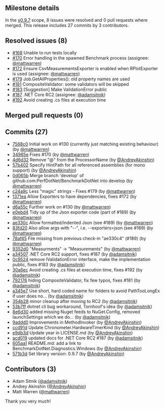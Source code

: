 ## Milestone details

In the [v0.9.7](https://github.com/dotnet/BenchmarkDotNet/issues?q=milestone:v0.9.7) scope, 
8 issues were resolved and 0 pull requests where merged.
This release includes 27 commits by 3 contributors.

## Resolved issues (8)

* [#168](https://github.com/dotnet/BenchmarkDotNet/issues/168) Unable to run tests locally
* [#170](https://github.com/dotnet/BenchmarkDotNet/issues/170) Error handling in the spawned Benchmark process (assignee: [@mattwarren](https://github.com/mattwarren))
* [#172](https://github.com/dotnet/BenchmarkDotNet/issues/172) Ensure CsvMeasurementsExporter is enabled when RPlotExporter is used (assignee: [@mattwarren](https://github.com/mattwarren))
* [#179](https://github.com/dotnet/BenchmarkDotNet/issues/179) Job.GetAllProperties(): old property names are used
* [#181](https://github.com/dotnet/BenchmarkDotNet/issues/181) CompositeValidator: some validators will be skipped
* [#183](https://github.com/dotnet/BenchmarkDotNet/issues/183) [Suggestion] Make ValidationError public
* [#187](https://github.com/dotnet/BenchmarkDotNet/issues/187) .NET Core RC2 (assignee: [@adamsitnik](https://github.com/adamsitnik))
* [#192](https://github.com/dotnet/BenchmarkDotNet/issues/192) Avoid creating .cs files at execution time

## Merged pull requests (0)


## Commits (27)

* [7568c0](https://github.com/dotnet/BenchmarkDotNet/commit/7568c06e8647f0bc4e8d53d1a00c61b526ec0289) Initial work on #130 (currently just matching existing behaviour) (by [@mattwarren](https://github.com/mattwarren))
* [34965e](https://github.com/dotnet/BenchmarkDotNet/commit/34965eef529c8adc59e31b70ba1f88efdc930034) Fixes #170 (by [@mattwarren](https://github.com/mattwarren))
* [4d6d32](https://github.com/dotnet/BenchmarkDotNet/commit/4d6d32088df7c18a7be287c6ecd6fe265b35edbb) Remove "@" from the ProcessorName (by [@AndreyAkinshin](https://github.com/AndreyAkinshin))
* [57b402](https://github.com/dotnet/BenchmarkDotNet/commit/57b40243235c7bf7a9088affec6d7b241c8c2037) Specify HintPath for all referenced assemblies (for mono support) (by [@AndreyAkinshin](https://github.com/AndreyAkinshin))
* [0d065b](https://github.com/dotnet/BenchmarkDotNet/commit/0d065b97a58e74348a1e5a2793328a0146ea7dde) Merge branch 'develop' of github.com:PerfDotNet/BenchmarkDotNet into develop (by [@mattwarren](https://github.com/mattwarren))
* [c24a9c](https://github.com/dotnet/BenchmarkDotNet/commit/c24a9cf8aad0cc013c977317e2f62a643e3b8047) Less "magic" strings - Fixes #179 (by [@mattwarren](https://github.com/mattwarren))
* [1371ea](https://github.com/dotnet/BenchmarkDotNet/commit/1371eae3cfffa22d1fe8dd4c4a1af64b99060fdf) Allow Exporters to have dependencies, fixes #172 (by [@mattwarren](https://github.com/mattwarren))
* [d6a55c](https://github.com/dotnet/BenchmarkDotNet/commit/d6a55c58747a33b2efbbb39664ac3458b00cc8d7) Further work on #130 (by [@mattwarren](https://github.com/mattwarren))
* [e0ebd4](https://github.com/dotnet/BenchmarkDotNet/commit/e0ebd475e2d91da1c5710b9e456aa6ee91a57423) Tidy up of the Json exporter code (part of #189) (by [@mattwarren](https://github.com/mattwarren))
* [ae330c](https://github.com/dotnet/BenchmarkDotNet/commit/ae330c416595e3da361c1676a3718b0abae2db50) Allow formatted/indented Json (see #189) (by [@mattwarren](https://github.com/mattwarren))
* [83fd20](https://github.com/dotnet/BenchmarkDotNet/commit/83fd20c79bbdbe456a34b5474be729b2e4ef5a54) Also allow args with "--", i.e. --exporters=json (see #189) (by [@mattwarren](https://github.com/mattwarren))
* [78af45](https://github.com/dotnet/BenchmarkDotNet/commit/78af456094a99c4efc10cd5b977b4551cdf86d82) File missing from previous check-in "ae330c4" (#189) (by [@mattwarren](https://github.com/mattwarren))
* [9352d0](https://github.com/dotnet/BenchmarkDotNet/commit/9352d0c7a2491aa9f2fd9f9e0e3b141430b59b80) "Measurments" -> "Measurements" (by [@mattwarren](https://github.com/mattwarren))
* [a34507](https://github.com/dotnet/BenchmarkDotNet/commit/a345070175928d593f981077edab58823f4b4a36) .NET Core RC2 support, fixes #187 (by [@adamsitnik](https://github.com/adamsitnik))
* [0c9524](https://github.com/dotnet/BenchmarkDotNet/commit/0c9524481fd6e51d4c5552dd71b7aa340d104a54) remove IValidationError interface, make the implementation public, fixes #183 (by [@adamsitnik](https://github.com/adamsitnik))
* [30a6ec](https://github.com/dotnet/BenchmarkDotNet/commit/30a6ec9463886e56f9f58624f07b6de833c1e4ec) Avoid creating .cs files at execution time, fixes #192 (by [@adamsitnik](https://github.com/adamsitnik))
* [792176](https://github.com/dotnet/BenchmarkDotNet/commit/792176d1a39a22adfb542d5c5df3fb7373889e5c) hiding CompositeValidator, fix few typos, fixes #181 (by [@adamsitnik](https://github.com/adamsitnik))
* [a345e7](https://github.com/dotnet/BenchmarkDotNet/commit/a345e71e178cdf7f1745902360cb73523bce9851) Use short, hard coded name for folders to avoid PathTooLongEx if user does no... (by [@adamsitnik](https://github.com/adamsitnik))
* [354b28](https://github.com/dotnet/BenchmarkDotNet/commit/354b28662d9987133ab58b605349ff5aba3ef9bc) minor cleanup after moving to RC2 (by [@adamsitnik](https://github.com/adamsitnik))
* [53b7ff](https://github.com/dotnet/BenchmarkDotNet/commit/53b7ffd9cf607f04991da5167ce6817cbf8bcaf3) dotnet cli bug workaround,  Tornhoof's idea (by [@adamsitnik](https://github.com/adamsitnik))
* [8e6d30](https://github.com/dotnet/BenchmarkDotNet/commit/8e6d304afc7d400bd3f13dde084eaf56b1f85423) added missing Nuget feeds to NuGet.Config, removed launchSettings which we do... (by [@adamsitnik](https://github.com/adamsitnik))
* [9addd0](https://github.com/dotnet/BenchmarkDotNet/commit/9addd0cfeb6d2ce95d736c3f8e0046e59f6f402e) Improvements in MethodInvoker (by [@AndreyAkinshin](https://github.com/AndreyAkinshin))
* [ccd91d](https://github.com/dotnet/BenchmarkDotNet/commit/ccd91dc7070cb3fc99f61b8137433297bbd27113) Update Chronometer.HardwareTimerKind (by [@AndreyAkinshin](https://github.com/AndreyAkinshin))
* [e9db3d](https://github.com/dotnet/BenchmarkDotNet/commit/e9db3d26992bc9792bc412dcf65f8029a013ceb8) Update year in LICENSE.md (by [@AndreyAkinshin](https://github.com/AndreyAkinshin))
* [acd019](https://github.com/dotnet/BenchmarkDotNet/commit/acd01956e8a5572516a2756f6e348eb34d2986dc) updated docs for .NET Core RC2 #187 (by [@adamsitnik](https://github.com/adamsitnik))
* [605aa1](https://github.com/dotnet/BenchmarkDotNet/commit/605aa1c5ce801c12913b0104c9f977058a2e4645) README.md: add a link to BenchmarkDotNet.Diagnostics.Windows (by [@AndreyAkinshin](https://github.com/AndreyAkinshin))
* [571b3d](https://github.com/dotnet/BenchmarkDotNet/commit/571b3dec965d6341ed5a3432c5ac75458f2c7457) Set library version: 0.9.7 (by [@AndreyAkinshin](https://github.com/AndreyAkinshin))

## Contributors (3)

* Adam Sitnik ([@adamsitnik](https://github.com/adamsitnik))
* Andrey Akinshin ([@AndreyAkinshin](https://github.com/AndreyAkinshin))
* Matt Warren ([@mattwarren](https://github.com/mattwarren))

Thank you very much!

